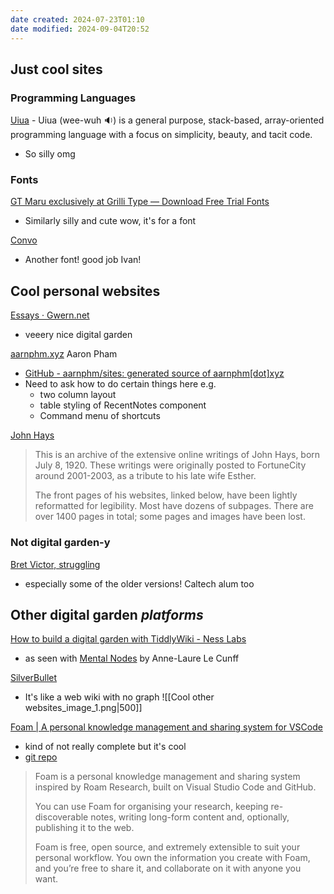 ```yaml
---
date created: 2024-07-23T01:10
date modified: 2024-09-04T20:52
---
```


## Just cool sites

### Programming Languages

[Uiua](https://www.uiua.org/) - Uiua (wee-wuh 🔉) is a general purpose, stack-based, array-oriented programming language with a focus on simplicity, beauty, and tacit code.

- So silly omg

### Fonts

[GT Maru exclusively at Grilli Type — Download Free Trial Fonts](https://gt-maru.com/) 

- Similarly silly and cute wow, it's for a font

[Convo](https://www.convo.design/) 

- Another font! good job Ivan!

## Cool personal websites

[Essays · Gwern.net](https://gwern.net/) 

- veeery nice digital garden 

[aarnphm.xyz](https://aarnphm.xyz/ "https://aarnphm.xyz") Aaron Pham 

- [GitHub - aarnphm/sites: generated source of aarnphm\[dot\]xyz](https://github.com/aarnphm/sites/tree/main) 
- Need to ask how to do certain things here e.g.
	- two column layout
	- table styling of RecentNotes component
	- Command menu of shortcuts

[John Hays](https://jonhays.net/)

 > This is an archive of the extensive online writings of John Hays, born July 8, 1920. These writings were originally posted to FortuneCity around 2001-2003, as a tribute to his late wife Esther.
 > 
 > The front pages of his websites, linked below, have been lightly reformatted for legibility. Most have dozens of subpages. There are over 1400 pages in total; some pages and images have been lost.

### Not digital garden-y

[Bret Victor, struggling](https://worrydream.com/)

- especially some of the older versions! Caltech alum too

## Other digital garden *platforms*

[How to build a digital garden with TiddlyWiki - Ness Labs](https://nesslabs.com/digital-garden-tiddlywiki) 

- as seen with [Mental Nodes](https://www.mentalnodes.com/) by Anne-Laure Le Cunff

[SilverBullet](https://silverbullet.md/)

- It's like a web wiki with no graph
![[Cool other websites_image_1.png|500]]

[Foam | A personal knowledge management and sharing system for VSCode](https://foambubble.github.io/foam/)

- kind of not really complete but it's cool
- [git repo](https://github.com/foambubble/foam)

> Foam is a personal knowledge management and sharing system inspired by Roam Research, built on Visual Studio Code and GitHub.
> 
> You can use Foam for organising your research, keeping re-discoverable notes, writing long-form content and, optionally, publishing it to the web.
>
> Foam is free, open source, and extremely extensible to suit your personal workflow. You own the information you create with Foam, and you’re free to share it, and collaborate on it with anyone you want.

